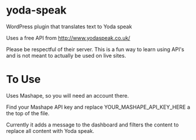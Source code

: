 # yoda-speak
WordPress plugin that translates text to Yoda speak

Uses a free API from http://www.yodaspeak.co.uk/

Please be respectful of their server. This is a fun way to learn using API's and is not meant to actually be used on live sites.

# To Use
Uses Mashape, so you will need an account there.

Find your Mashape API key and replace YOUR_MASHAPE_API_KEY_HERE a the top of the file.

Currently it adds a message to the dashboard and filters the content to replace all content with Yoda speak.
